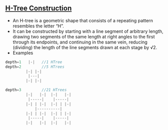 ## [H-Tree Construction]()
- An H-tree is a geometric shape that consists of a repeating pattern resembles the letter “H”. 
- It can be constructed by starting with a line segment of arbitrary length, drawing two segments of the same length at right angles to the first through its endpoints, and continuing in the same vein, reducing (dividing) the length of the line segments drawn at each stage by √2.
- Examples
```c++
depth=1   |-|   //1 HTree
depth=2         //5 HTrees
         |-| |-|
          |---|
         |-| |-|

depth=3         //21 HTrees
         |-|   |-|  |-|   |-|
          |-----|    |-----|
         |-| | |-|  |-| | |-|
             |----------|
         |-| | |-|  |-| | |-|
          |-----|    |-----|
         |-|   |-|  |-|   |-|
```
